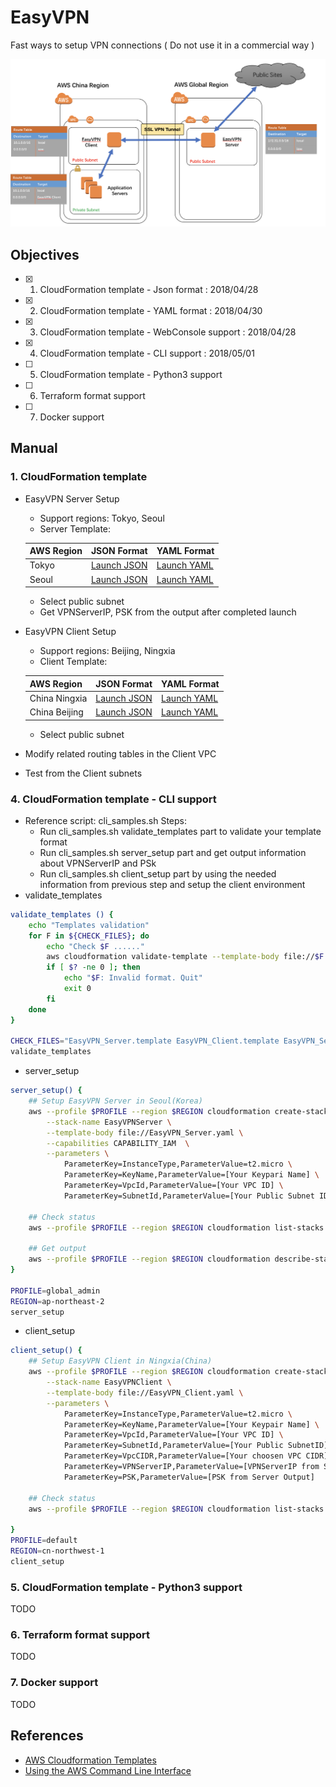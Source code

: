 # EasyVPN
Fast ways to setup VPN connections ( Do not use it in a commercial way )

![EasyVPN Architedcture](images/EasyVPNArch.png)

## Objectives
  - [X] 1. CloudFormation template - Json format : 2018/04/28
  - [X] 2. CloudFormation template - YAML format : 2018/04/30
  - [X] 3. CloudFormation template - WebConsole support : 2018/04/28
  - [X] 4. CloudFormation template - CLI support : 2018/05/01
  - [ ] 5. CloudFormation template - Python3 support
  - [ ] 6. Terraform format support
  - [ ] 7. Docker support
  
## Manual
### 1. CloudFormation template
 - EasyVPN Server Setup
    - Support regions: Tokyo, Seoul
    - Server Template: 
    
	AWS Region   | JSON Format  | YAML Format 
	------------ | ------------ | ------------
	Tokyo | [Launch JSON](https://console.aws.amazon.com/cloudformation/home?region=ap-northeast-1#/stacks/new?stackName=EasyVPNServer&amp;templateURL=https://s3-ap-southeast-1.amazonaws.com/leopublic/templates/EasyVPN/EasyVPN_Server.template) | [Launch YAML](https://console.aws.amazon.com/cloudformation/home?region=ap-northeast-1#/stacks/new?stackName=EasyVPNServer&amp;templateURL=https://s3-ap-southeast-1.amazonaws.com/leopublic/templates/EasyVPN/EasyVPN_Server.yaml)
	Seoul | [Launch JSON](https://console.aws.amazon.com/cloudformation/home?region=ap-northeast-2#/stacks/new?stackName=EasyVPNServer&amp;templateURL=https://s3-ap-southeast-1.amazonaws.com/leopublic/templates/EasyVPN/EasyVPN_Server.template) | [Launch YAML](https://console.aws.amazon.com/cloudformation/home?region=ap-northeast-2#/stacks/new?stackName=EasyVPNServer&amp;templateURL=https://s3-ap-southeast-1.amazonaws.com/leopublic/templates/EasyVPN/EasyVPN_Server.yaml) 
	- Select public subnet
    - Get VPNServerIP, PSK from the output after completed launch
 - EasyVPN Client Setup
    - Support regions: Beijing, Ningxia
    - Client Template: 
	
	AWS Region   | JSON Format  | YAML Format 
	------------ | ------------ | ------------
	China Ningxia | [Launch JSON](https://console.amazonaws.cn/cloudformation/home?region=cn-northwest-1#/stacks/new?stackName=EasyVPNClient&amp;templateURL=https://s3.cn-north-1.amazonaws.com.cn/leopublic/templates/EasyVPN/EasyVPN_Client.template) | [Launch YAML](https://console.amazonaws.cn/cloudformation/home?region=cn-northwest-1#/stacks/new?stackName=EasyVPNClient&amp;templateURL=https://s3.cn-north-1.amazonaws.com.cn/leopublic/templates/EasyVPN/EasyVPN_Client.yaml)
	China Beijing | [Launch JSON](https://console.amazonaws.cn/cloudformation/home?region=cn-north-1#/stacks/new?stackName=EasyVPNClient&amp;templateURL=https://s3.cn-north-1.amazonaws.com.cn/leopublic/templates/EasyVPN/EasyVPN_Client.template) | [Launch YAML](https://console.amazonaws.cn/cloudformation/home?region=cn-north-1#/stacks/new?stackName=EasyVPNClient&amp;templateURL=https://s3.cn-north-1.amazonaws.com.cn/leopublic/templates/EasyVPN/EasyVPN_Client.yaml)
    - Select public subnet
 - Modify related routing tables in the Client VPC
 - Test from the Client subnets

### 4. CloudFormation template - CLI support
- Reference script: cli_samples.sh
  Steps: 
	- Run cli_samples.sh validate_templates part to validate your template format
    - Run cli_samples.sh server_setup part and get output information about VPNServerIP and PSk
    - Run cli_samples.sh client_setup part by using the needed information from previous step and setup the client environment
- validate_templates
```Bash
validate_templates () {
    echo "Templates validation"
    for F in ${CHECK_FILES}; do
        echo "Check $F ......"
        aws cloudformation validate-template --template-body file://$F
        if [ $? -ne 0 ]; then
            echo "$F: Invalid format. Quit"
            exit 0
        fi
    done
}

CHECK_FILES="EasyVPN_Server.template EasyVPN_Client.template EasyVPN_Server.yaml EasyVPN_Client.yaml"
validate_templates
```
- server_setup
```Bash
server_setup() {
    ## Setup EasyVPN Server in Seoul(Korea)
    aws --profile $PROFILE --region $REGION cloudformation create-stack  \
        --stack-name EasyVPNServer \
        --template-body file://EasyVPN_Server.yaml \
        --capabilities CAPABILITY_IAM  \
        --parameters \
            ParameterKey=InstanceType,ParameterValue=t2.micro \
            ParameterKey=KeyName,ParameterValue=[Your Keypari Name] \
            ParameterKey=VpcId,ParameterValue=[Your VPC ID] \
            ParameterKey=SubnetId,ParameterValue=[Your Public Subnet ID]

    ## Check status
    aws --profile $PROFILE --region $REGION cloudformation list-stacks --output json --stack-status-filter CREATE_IN_PROGRESS

    ## Get output
    aws --profile $PROFILE --region $REGION cloudformation describe-stacks --stack-name EasyVPNServer --output json --query 'Stacks[*].Outputs[*]'
}

PROFILE=global_admin
REGION=ap-northeast-2
server_setup
```
- client_setup
```Bash
client_setup() {
    ## Setup EasyVPN Client in Ningxia(China)
    aws --profile $PROFILE --region $REGION cloudformation create-stack  \
        --stack-name EasyVPNClient \
        --template-body file://EasyVPN_Client.yaml \
        --parameters \
            ParameterKey=InstanceType,ParameterValue=t2.micro \
            ParameterKey=KeyName,ParameterValue=[Your Keypair Name] \
            ParameterKey=VpcId,ParameterValue=[Your VPC ID] \
            ParameterKey=SubnetId,ParameterValue=[Your Public SubnetID] \
            ParameterKey=VpcCIDR,ParameterValue=[Your choosen VPC CIDR] \
            ParameterKey=VPNServerIP,ParameterValue=[VPNServerIP from Server Output] \
            ParameterKey=PSK,ParameterValue=[PSK from Server Output]

    ## Check status
    aws --profile $PROFILE --region $REGION cloudformation list-stacks --output json --stack-status-filter CREATE_IN_PROGRESS

}
PROFILE=default
REGION=cn-northwest-1
client_setup
```

### 5. CloudFormation template - Python3 support
TODO

### 6. Terraform format support
TODO

### 7. Docker support
TODO


## References
- [AWS Cloudformation Templates](https://github.com/awslabs/aws-cloudformation-templates)
- [Using the AWS Command Line Interface](https://docs.aws.amazon.com/AWSCloudFormation/latest/UserGuide/cfn-using-cli.html)


